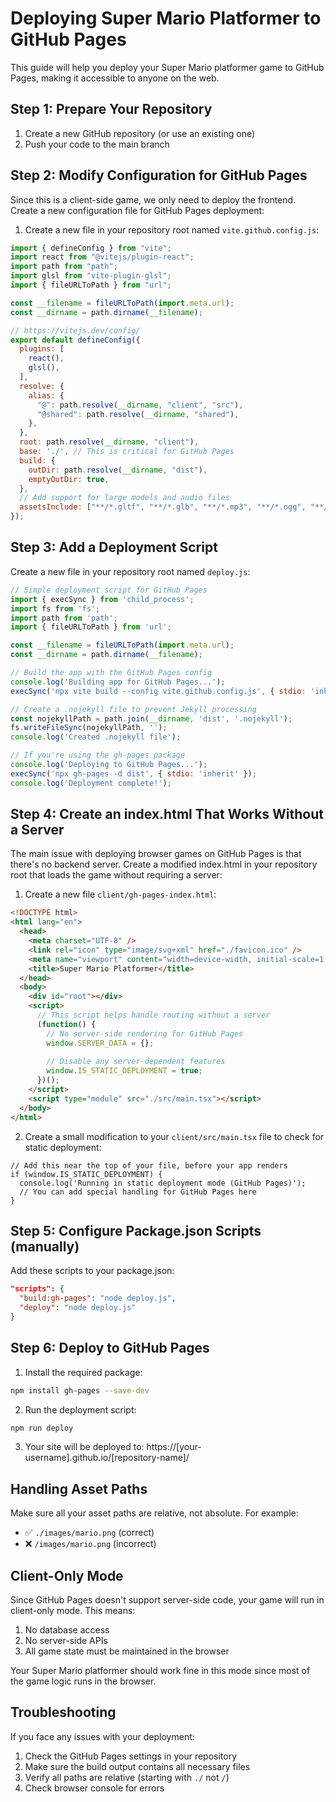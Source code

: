 # Deploying Super Mario Platformer to GitHub Pages

This guide will help you deploy your Super Mario platformer game to GitHub Pages, making it accessible to anyone on the web.

## Step 1: Prepare Your Repository

1. Create a new GitHub repository (or use an existing one)
2. Push your code to the main branch

## Step 2: Modify Configuration for GitHub Pages

Since this is a client-side game, we only need to deploy the frontend. Create a new configuration file for GitHub Pages deployment:

1. Create a new file in your repository root named `vite.github.config.js`:

```js
import { defineConfig } from "vite";
import react from "@vitejs/plugin-react";
import path from "path";
import glsl from "vite-plugin-glsl";
import { fileURLToPath } from "url";

const __filename = fileURLToPath(import.meta.url);
const __dirname = path.dirname(__filename);

// https://vitejs.dev/config/
export default defineConfig({
  plugins: [
    react(),
    glsl(),
  ],
  resolve: {
    alias: {
      "@": path.resolve(__dirname, "client", "src"),
      "@shared": path.resolve(__dirname, "shared"),
    },
  },
  root: path.resolve(__dirname, "client"),
  base: './', // This is critical for GitHub Pages
  build: {
    outDir: path.resolve(__dirname, "dist"),
    emptyOutDir: true,
  },
  // Add support for large models and audio files
  assetsInclude: ["**/*.gltf", "**/*.glb", "**/*.mp3", "**/*.ogg", "**/*.wav"],
});
```

## Step 3: Add a Deployment Script

Create a new file in your repository root named `deploy.js`:

```js
// Simple deployment script for GitHub Pages
import { execSync } from 'child_process';
import fs from 'fs';
import path from 'path';
import { fileURLToPath } from 'url';

const __filename = fileURLToPath(import.meta.url);
const __dirname = path.dirname(__filename);

// Build the app with the GitHub Pages config
console.log('Building app for GitHub Pages...');
execSync('npx vite build --config vite.github.config.js', { stdio: 'inherit' });

// Create a .nojekyll file to prevent Jekyll processing
const nojekyllPath = path.join(__dirname, 'dist', '.nojekyll');
fs.writeFileSync(nojekyllPath, '');
console.log('Created .nojekyll file');

// If you're using the gh-pages package
console.log('Deploying to GitHub Pages...');
execSync('npx gh-pages -d dist', { stdio: 'inherit' });
console.log('Deployment complete!');
```

## Step 4: Create an index.html That Works Without a Server

The main issue with deploying browser games on GitHub Pages is that there's no backend server. Create a modified index.html in your repository root that loads the game without requiring a server:

1. Create a new file `client/gh-pages-index.html`:

```html
<!DOCTYPE html>
<html lang="en">
  <head>
    <meta charset="UTF-8" />
    <link rel="icon" type="image/svg+xml" href="./favicon.ico" />
    <meta name="viewport" content="width=device-width, initial-scale=1.0" />
    <title>Super Mario Platformer</title>
  </head>
  <body>
    <div id="root"></div>
    <script>
      // This script helps handle routing without a server
      (function() {
        // No server-side rendering for GitHub Pages
        window.SERVER_DATA = {}; 
        
        // Disable any server-dependent features
        window.IS_STATIC_DEPLOYMENT = true;
      })();
    </script>
    <script type="module" src="./src/main.tsx"></script>
  </body>
</html>
```

2. Create a small modification to your `client/src/main.tsx` file to check for static deployment:

```tsx
// Add this near the top of your file, before your app renders
if (window.IS_STATIC_DEPLOYMENT) {
  console.log('Running in static deployment mode (GitHub Pages)');
  // You can add special handling for GitHub Pages here
}
```

## Step 5: Configure Package.json Scripts (manually)

Add these scripts to your package.json:

```json
"scripts": {
  "build:gh-pages": "node deploy.js",
  "deploy": "node deploy.js"
}
```

## Step 6: Deploy to GitHub Pages

1. Install the required package:
```bash
npm install gh-pages --save-dev
```

2. Run the deployment script:
```bash
npm run deploy
```

3. Your site will be deployed to: https://[your-username].github.io/[repository-name]/

## Handling Asset Paths

Make sure all your asset paths are relative, not absolute. For example:

- ✅ `./images/mario.png` (correct)
- ❌ `/images/mario.png` (incorrect)

## Client-Only Mode

Since GitHub Pages doesn't support server-side code, your game will run in client-only mode. 
This means:

1. No database access
2. No server-side APIs
3. All game state must be maintained in the browser

Your Super Mario platformer should work fine in this mode since most of the game logic runs in the browser.

## Troubleshooting

If you face any issues with your deployment:

1. Check the GitHub Pages settings in your repository
2. Make sure the build output contains all necessary files
3. Verify all paths are relative (starting with `./` not `/`)
4. Check browser console for errors